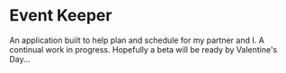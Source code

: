 # Event Keeper

An application built to help plan and schedule for my partner and I. A continual work in progress. Hopefully a beta will be ready by Valentine's Day...


